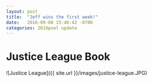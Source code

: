 ```yaml
---
layout: post
title:  "Jeff wins the first week!"
date:   2016-09-08 15:46:42 -0700
categories: 2016pool update
---
```

# Justice League Book <br/>
![Justice League]({{ site.url }}/images/justice-league.JPG)
